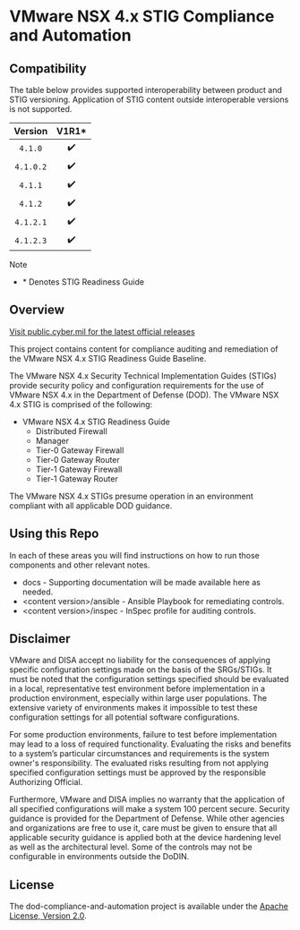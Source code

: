 # VMware NSX 4.x STIG Compliance and Automation

## Compatibility
The table below provides supported interoperability between product and STIG versioning. Application of STIG content outside interoperable versions is not supported.

|      Version      |        V1R1*       |
|:-----------------:|:------------------:|
|     `4.1.0`       | :heavy_check_mark: |
|     `4.1.0.2`     | :heavy_check_mark: |
|     `4.1.1`       | :heavy_check_mark: |
|     `4.1.2`       | :heavy_check_mark: |
|     `4.1.2.1`     | :heavy_check_mark: |
|     `4.1.2.3`     | :heavy_check_mark: |

> [!NOTE]
> - \* Denotes STIG Readiness Guide   

## Overview
[Visit public.cyber.mil for the latest official releases](https://public.cyber.mil/stigs/)

This project contains content for compliance auditing and remediation of the VMware NSX 4.x STIG Readiness Guide Baseline.

The VMware NSX 4.x Security Technical Implementation Guides (STIGs) provide security policy and configuration requirements for the use of VMware NSX 4.x in the Department of Defense (DOD). The VMware NSX 4.x STIG is comprised of the following:

- VMware NSX 4.x STIG Readiness Guide
  - Distributed Firewall
  - Manager
  - Tier-0 Gateway Firewall
  - Tier-0 Gateway Router
  - Tier-1 Gateway Firewall
  - Tier-1 Gateway Router

The VMware NSX 4.x STIGs presume operation in an environment compliant with all applicable DOD guidance.

## Using this Repo
In each of these areas you will find instructions on how to run those components and other relevant notes. 

- docs - Supporting documentation will be made available here as needed.
- \<content version\>/ansible - Ansible Playbook for remediating controls.
- \<content version\>/inspec - InSpec profile for auditing controls.

## Disclaimer
VMware and DISA accept no liability for the consequences of applying specific configuration settings made on the basis of the SRGs/STIGs. It must be noted that the configuration settings specified should be evaluated in a local, representative test environment before implementation in a production environment, especially within large user populations. The extensive variety of environments makes it impossible to test these configuration settings for all potential software configurations.

For some production environments, failure to test before implementation may lead to a loss of required functionality. Evaluating the risks and benefits to a system’s particular circumstances and requirements is the system owner's responsibility. The evaluated risks resulting from not applying specified configuration settings must be approved by the responsible Authorizing Official.

Furthermore, VMware and DISA implies no warranty that the application of all specified configurations will make a system 100 percent secure. Security guidance is provided for the Department of Defense. While other agencies and organizations are free to use it, care must be given to ensure that all applicable security guidance is applied both at the device hardening level as well as the architectural level. Some of the controls may not be configurable in environments outside the DoDIN.

## License
The dod-compliance-and-automation project is available under the [Apache License, Version 2.0](LICENSE).
